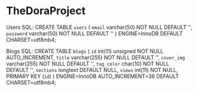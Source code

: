 # TheDoraProject

Users SQL:
CREATE TABLE `users` (
  `email` varchar(50) NOT NULL DEFAULT '',
  `password` varchar(50) NOT NULL DEFAULT ''
) ENGINE=InnoDB DEFAULT CHARSET=utf8mb4;

Blogs SQL:
CREATE TABLE `blogs` (
  `id` int(11) unsigned NOT NULL AUTO_INCREMENT,
  `title` varchar(255) NOT NULL DEFAULT '',
  `cover_img` varchar(255) NOT NULL DEFAULT '',
  `tag_color` char(10) NOT NULL DEFAULT '',
  `sections` longtext DEFAULT NULL,
  `views` int(11) NOT NULL,
  PRIMARY KEY (`id`)
) ENGINE=InnoDB AUTO_INCREMENT=36 DEFAULT CHARSET=utf8mb4;
